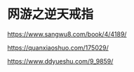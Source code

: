 # 网游之逆天戒指

https://www.sangwu8.com/book/4/4189/

https://quanxiaoshuo.com/175029/

https://www.ddyueshu.com/9_9859/
